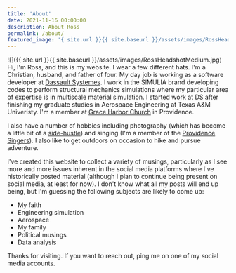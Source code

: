 ```yaml
---
title: 'About'
date: 2021-11-16 00:00:00
description: About Ross
permalink: /about/
featured_image: '{ site.url }}{{ site.baseurl }}/assets/images/RossHeadshotMedium.jpg'
---
```

![]({{ site.url }}{{ site.baseurl }}/assets/images/RossHeadshotMedium.jpg)
Hi, I'm Ross, and this is my website.
I wear a few different hats.
I'm a Christian, husband, and father of four.
My day job is working as a software developer at [Dassault Systemes](https://3DS.com).  I work in the SIMULIA brand developing codes to perform structural mechanics simulations where my particular area of expertise is in multiscale material simulation.  I started work at DS after finishing my graduate studies in Aerospace Engineering at Texas A&M Univeristy.  I'm a member at [Grace Harbor Church](https://graceharbor.net) in Providence.

I also have a number of hobbies including photography (which has become a little bit of a [side-hustle](https://rossmclendonphotography.com)) and singing (I'm a member of the [Providence Singers](https://providencesingers.org)).  I also like to get outdoors on occasion to hike and pursue adventure.

I've created this website to collect a variety of musings, particularly as I see more and more issues inherent in the social media platforms where I've historically posted material (although I plan to continue being present on social media, at least for now).  I don't know what all my posts will end up being, but I'm guessing the following subjects are likely to come up:
- My faith
- Engineering simulation
- Aerospace
- My family
- Political musings
- Data analysis

Thanks for visiting.  If you want to reach out, ping me on one of my social media accounts.
